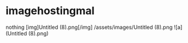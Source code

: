 # imagehostingmal
nothing
[img]Untitled (8).png[/img]
/assets/images/Untitled (8).png
![a](Untitled (8).png)
